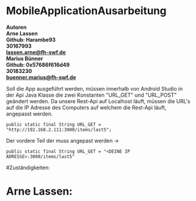 # MobileApplicationAusarbeitung

**Autoren** <br>
**Arne Lassen** <br>
**Github: Harambe93** <br>
**30167993** <br>
**lassen.arne@fh-swf.de** <br>
**Marius Bünner** <br>
**Github: 0x57686f616d49** <br>
**30183230** <br>
**buenner.marius@fh-swf.de** <br>

Soll die App ausgeführt werden, müssen innerhalb von Android Studio in der Api Java Klasse die zwei Konstanten "URL_GET" und "URL_POST" geändert werden. Da unsere Rest-Api auf Localhost läuft, müssen die URL's auf die IP Adresse des Computers auf welchem die Rest-Api läuft, angepasst werden.

```
public static final String URL_GET = "http://192.168.2.111:3000/items/last5";
```

Der vordere Teil der muss angepast werden ->

```
public static final String URL_GET = "<DEINE IP ADRESSE>:3000/items/last5"
```

#Zuständigkeiten:
# Arne Lassen:
